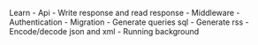 Learn 
    - Api 
    - Write response and read response 
    - Middleware 
    - Authentication 
    - Migration 
    - Generate queries sql 
    - Generate rss 
    - Encode/decode json and xml 
    - Running background